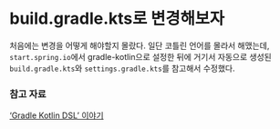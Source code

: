 # build.gradle.kts로 변경해보자 

처음에는 변경을 어떻게 해야할지 몰랐다. 일단 코틀린 언어를 몰라서 해맸는데, `start.spring.io`에서 gradle-kotlin으로 설정한 뒤에 거기서 자동으로 생성된
`build.gradle.kts`와 `settings.gradle.kts`를 참고해서 수정했다.

### 참고 자료
[‘Gradle Kotlin DSL’ 이야기](https://techblog.woowahan.com/2625/)
